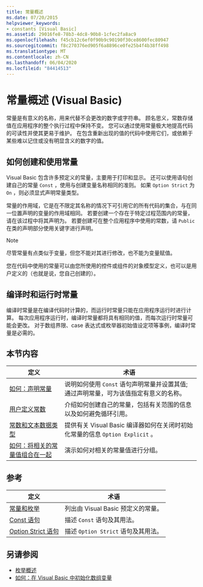 ```yaml
---
title: 常量概述
ms.date: 07/20/2015
helpviewer_keywords:
- constants [Visual Basic]
ms.assetid: 29016fe8-78b3-4dc8-90b8-1cfec2fa8ac9
ms.openlocfilehash: f45cb12c6ef0f90b9c90190f30ce8600fec80947
ms.sourcegitcommit: f8c270376ed905f6a8896ce0fe25b4f4b38ff498
ms.translationtype: MT
ms.contentlocale: zh-CN
ms.lasthandoff: 06/04/2020
ms.locfileid: "84414513"
---
```

# <a name="constants-overview-visual-basic"></a>常量概述 (Visual Basic)
常量是有意义的名称，用来代替不会更改的数字或字符串。 顾名思义，常数存储值在应用程序的整个执行过程中保持不变。 您可以通过使用常量极大地提高代码的可读性并使其更易于维护。 在包含重新出现的值的代码中使用它们，或依赖于某些难以记住或没有明显含义的数字的值。  
  
## <a name="how-to-create-and-use-constants"></a>如何创建和使用常量  
 Visual Basic 包含许多预定义的常量，主要用于打印和显示。 还可以使用语句创建自己的常量 `Const` ，使用与创建变量名称相同的准则。 如果 `Option Strict` 为 `On` ，则必须显式声明常量类型。  
  
 常量的作用域，它是在不限定其名称的情况下可引用它的所有代码的集合，与在同一位置声明的变量的作用域相同。 若要创建一个存在于特定过程范围内的常量，请在该过程中将其声明为。 若要创建可在整个应用程序中使用的常数，请 `Public` 在类的声明部分使用关键字进行声明。  
  
> [!NOTE]
> 尽管常量有点类似于变量，但您不能对其进行修改，也不能为变量赋值。  
  
 您在代码中使用的常量可以由您所使用的控件或组件的对象模型定义，也可以是用户定义的（也就是说，您自己创建的）。  
  
## <a name="compile-time-and-run-time-constants"></a>编译时和运行时常量  
 编译时常量是在编译代码时计算的，而运行时常量只能在应用程序运行时进行计算。 每次应用程序运行时，编译时常量都将具有相同的值，而每次运行时常量可能会更改。 对于数组界限、case 表达式或枚举器初始值设定项等事例，编译时常量是必需的。  
  
## <a name="in-this-section"></a>本节内容  
  
|定义|术语|  
|---|---|  
|[如何：声明常量](how-to-declare-a-constant.md)|说明如何使用 `Const` 语句声明常量并设置其值; 通过声明常量，可为该值指定有意义的名称。|  
|[用户定义常数](user-defined-constants.md)|介绍如何创建自己的常量，包括有关范围的信息以及如何避免循环引用。|  
|[常数和文本数据类型](constant-and-literal-data-types.md)|提供有关 Visual Basic 编译器如何在关闭时初始化常量的信息 `Option Explicit` 。|  
|[如何：将相关的常量值组合在一起](how-to-group-related-constant-values-together.md)|演示如何对相关的常量值进行分组。|  
  
## <a name="reference"></a>参考  
  
|定义|术语|  
|---|---|  
|[常量和枚举](../../../language-reference/constants-and-enumerations.md)|列出由 Visual Basic 预定义的常量。|  
|[Const 语句](../../../language-reference/statements/const-statement.md)|描述 `Const` 语句及其用法。|  
|[Option Strict 语句](../../../language-reference/statements/option-strict-statement.md)|描述 `Option Strict` 语句及其用法。|  
  
## <a name="see-also"></a>另请参阅

- [枚举概述](enumerations-overview.md)
- [如何：在 Visual Basic 中初始化数组变量](../arrays/how-to-initialize-an-array-variable.md)
